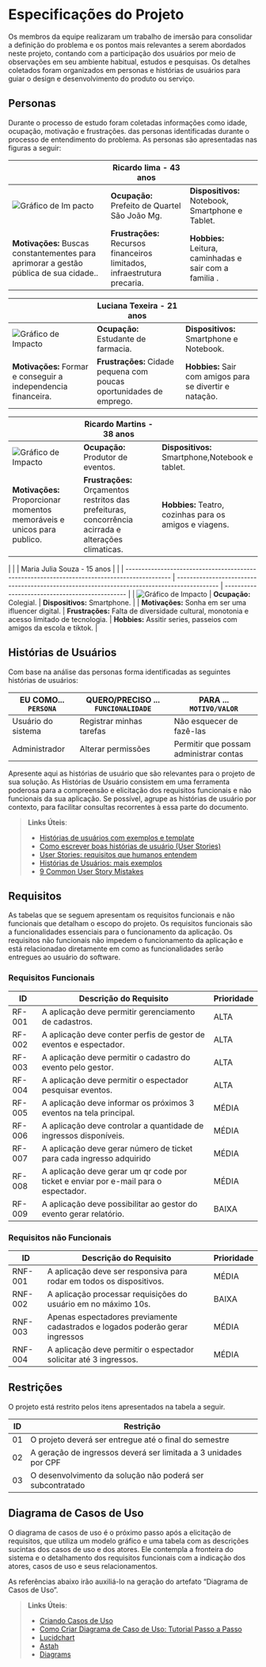# Especificações do Projeto

Os membros da equipe realizaram um trabalho de imersão para consolidar a definição do problema e os pontos mais relevantes a serem abordados neste projeto, contando com a participação dos usuários por meio de observações em seu ambiente habitual, estudos e pesquisas. Os detalhes coletados foram organizados em personas e histórias de usuários para guiar o design e desenvolvimento do produto ou serviço.

## Personas

Durante o processo de estudo foram coletadas informações como idade, ocupação, motivação e frustrações. das personas identificadas durante o processo de entendimento do problema. As personas são apresentadas nas figuras a seguir:

|                                                                                              | Ricardo lima - 43 anos                                                          |                                |
| -------------------------------------------------------------------------------------------- | --------------------------------------------------------------------------------------------- | ------------------------------ |
| ![Gráfico de Im pacto](img/prefeito.png)                                                       | **Ocupação:** Prefeito de Quartel São João Mg.                                                       | **Dispositivos:** Notebook, Smartphone e Tablet.  |
| **Motivações:** Buscas constantementes para aprimorar a gestão pública de sua cidade.. | **Frustrações:** Recursos financeiros limitados, infraestrutura precaria. | **Hobbies:** Leitura, caminhadas e sair com a familia  . |

|                                                                                              | Luciana Texeira - 21 anos                                                                    |                                                 |
| -------------------------------------------------------------------------------------------- | ------------------------------------------------------------------------------------------- | ----------------------------------------------- |
| ![Gráfico de Impacto](img/Luciana.png)                                     | **Ocupação:** Estudante de farmacia.                                                        | **Dispositivos:** Smartphone e Notebook. |
| **Motivações:** Formar e conseguir a independencia financeira. | **Frustrações:** Cidade pequena com poucas oportunidades de emprego. | **Hobbies:** Sair com amigos para se divertir e natação. |


                     
|                                                                                              | Ricardo Martins - 38 anos                                                                    |                                                 |
| -------------------------------------------------------------------------------------------- | ------------------------------------------------------------------------------------------- | ----------------------------------------------- |
| ![Gráfico de Impacto](img/ricardo.jpeg)                                     | **Ocupação:** Produtor de eventos.                                                        | **Dispositivos:** Smartphone,Notebook e tablet. |
| **Motivações:** Proporcionar momentos memoráveis e unicos para publico. | **Frustrações:** Orçamentos restritos das prefeituras, concorrência acirrada e alterações climaticas. | **Hobbies:** Teatro, cozinhas para os amigos e viagens. |

|
|                                                                                              | Maria Julia Souza - 15 anos                                                                    |                                                 |
| -------------------------------------------------------------------------------------------- | ------------------------------------------------------------------------------------------- | ----------------------------------------------- |
| ![Gráfico de Impacto](img/maria.png)                                     | **Ocupação:** Colegial.                                                        | **Dispositivos:** Smartphone. |
| **Motivações:** Sonha em ser uma ifluencer digital. | **Frustrações:** Falta de diversidade cultural, monotonia e acesso limitado de tecnologia. | **Hobbies:** Assitir series, passeios com amigos da escola e tiktok. |





                                                     



## Histórias de Usuários

Com base na análise das personas forma identificadas as seguintes histórias de usuários:

|EU COMO... `PERSONA`| QUERO/PRECISO ... `FUNCIONALIDADE` |PARA ... `MOTIVO/VALOR`                 |
|--------------------|------------------------------------|----------------------------------------|
|Usuário do sistema  | Registrar minhas tarefas           | Não esquecer de fazê-las               |
|Administrador       | Alterar permissões                 | Permitir que possam administrar contas |

Apresente aqui as histórias de usuário que são relevantes para o projeto de sua solução. As Histórias de Usuário consistem em uma ferramenta poderosa para a compreensão e elicitação dos requisitos funcionais e não funcionais da sua aplicação. Se possível, agrupe as histórias de usuário por contexto, para facilitar consultas recorrentes à essa parte do documento.

> **Links Úteis**:
> - [Histórias de usuários com exemplos e template](https://www.atlassian.com/br/agile/project-management/user-stories)
> - [Como escrever boas histórias de usuário (User Stories)](https://medium.com/vertice/como-escrever-boas-users-stories-hist%C3%B3rias-de-usu%C3%A1rios-b29c75043fac)
> - [User Stories: requisitos que humanos entendem](https://www.luiztools.com.br/post/user-stories-descricao-de-requisitos-que-humanos-entendem/)
> - [Histórias de Usuários: mais exemplos](https://www.reqview.com/doc/user-stories-example.html)
> - [9 Common User Story Mistakes](https://airfocus.com/blog/user-story-mistakes/)

## Requisitos

As tabelas que se seguem apresentam os requisitos funcionais e não funcionais que detalham o escopo do projeto. 
Os requisitos funcionais são a funcionalidades essenciais para o funcionamento da aplicação.
Os requisitos não funcionais não impedem o funcionamento da aplicação e está relacionadao diretamente em como as funcionalidades serão entregues ao usuário do software.

### Requisitos Funcionais

|ID    | Descrição do Requisito  | Prioridade |
|------|-----------------------------------------|----|
|RF-001| A aplicação deve permitir gerenciamento de cadastros. |  ALTA  | 
|RF-002| A aplicação deve conter perfis de gestor de eventos e espectador. |  ALTA |
|RF-003| A aplicação deve permitir o cadastro do evento pelo gestor.  |  ALTA  |
|RF-004| A aplicação deve permitir o espectador pesquisar eventos. |  ALTA  |
|RF-005| A aplicação deve informar os próximos 3 eventos na tela principal. | MÉDIA |
|RF-006| A aplicação deve controlar a quantidade de ingressos disponíveis. |  MÉDIA  |
|RF-007| A aplicação deve gerar número de ticket para cada ingresso adquirido |  MÉDIA  |
|RF-008| A aplicação deve gerar um qr code por ticket e enviar por e-mail para o espectador. |  MÉDIA  |
|RF-009| A aplicação deve possibilitar ao gestor do evento gerar relatório. |  BAIXA |


### Requisitos não Funcionais

|ID     | Descrição do Requisito  |Prioridade |
|-------|-------------------------|----|
|RNF-001| A aplicação deve ser responsiva para rodar em todos os dispositivos. |  MÉDIA  | 
|RNF-002| A aplicação processar requisições do usuário em no máximo 10s. |  BAIXA |
|RNF-003| Apenas espectadores previamente cadastrados e logados poderão gerar ingressos |  MÉDIA  |
|RNF-004| A aplicação deve permitir o espectador solicitar até 3 ingressos. |  MÉDIA |






## Restrições

O projeto está restrito pelos itens apresentados na tabela a seguir.

|ID| Restrição                                             |
|--|-------------------------------------------------------|
|01| O projeto deverá ser entregue até o final do semestre |
|02| A geração de ingressos deverá ser limitada a 3 unidades por CPF       |
|03| O desenvolvimento da solução não poderá ser subcontratado  |




## Diagrama de Casos de Uso

O diagrama de casos de uso é o próximo passo após a elicitação de requisitos, que utiliza um modelo gráfico e uma tabela com as descrições sucintas dos casos de uso e dos atores. Ele contempla a fronteira do sistema e o detalhamento dos requisitos funcionais com a indicação dos atores, casos de uso e seus relacionamentos. 

As referências abaixo irão auxiliá-lo na geração do artefato “Diagrama de Casos de Uso”.

> **Links Úteis**:
> - [Criando Casos de Uso](https://www.ibm.com/docs/pt-br/elm/6.0?topic=requirements-creating-use-cases)
> - [Como Criar Diagrama de Caso de Uso: Tutorial Passo a Passo](https://gitmind.com/pt/fazer-diagrama-de-caso-uso.html/)
> - [Lucidchart](https://www.lucidchart.com/)
> - [Astah](https://astah.net/)
> - [Diagrams](https://app.diagrams.net/)
